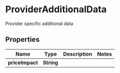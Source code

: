 

# ProviderAdditionalData

Provider specific additional data

## Properties

| Name | Type | Description | Notes |
|------------ | ------------- | ------------- | -------------|
|**priceImpact** | **String** |  |  |



